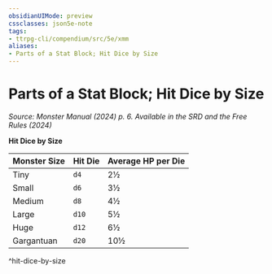 ```yaml
---
obsidianUIMode: preview
cssclasses: json5e-note
tags:
- ttrpg-cli/compendium/src/5e/xmm
aliases:
- Parts of a Stat Block; Hit Dice by Size
---
```

# Parts of a Stat Block; Hit Dice by Size
*Source: Monster Manual (2024) p. 6. Available in the <span title='Systems Reference Document (5.2)'>SRD</span> and the Free Rules (2024)* 

**Hit Dice by Size**

| Monster Size | Hit Die | Average HP per Die |
|--------------|---------|--------------------|
| Tiny | `d4` | 2½ |
| Small | `d6` | 3½ |
| Medium | `d8` | 4½ |
| Large | `d10` | 5½ |
| Huge | `d12` | 6½ |
| Gargantuan | `d20` | 10½ |
^hit-dice-by-size